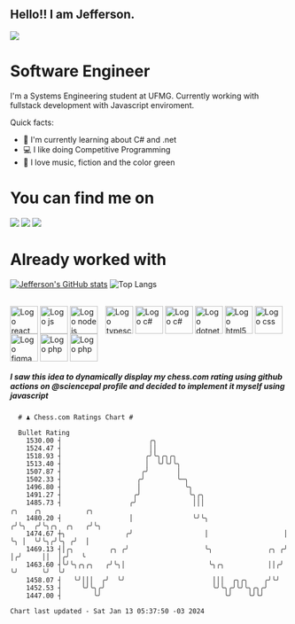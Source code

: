## Hello!! I am Jefferson.
![](https://komarev.com/ghpvc/?username=Jefferson13t&label=Profile%20Visits&color=blue&style=for-the-badge)

# Software Engineer
I'm a Systems Engineering student at UFMG. Currently working with fullstack development with Javascript enviroment.

<div>
Quick facts:
  <ul>
<li>🚀 I'm currently learning about C# and .net</li>
<li>💻 I like doing Competitive Programming</li>
<li>💚 I love music, fiction and the color green</li>
    </ul>
</div>

# You can find me on
<div>
  <a href="https://www.linkedin.com/in/jefferson-souuza" target="_blank"><img src="https://img.shields.io/badge/-LinkedIn-%230077B5?style=for-the-badge&logo=linkedin&logoColor=white" target="_blank"></a> 
    <a href = "mailto:jefersonpereira1331@gmail.com"><img loading="lazy" src="https://img.shields.io/badge/Gmail-D14836?style=for-the-badge&logo=gmail&logoColor=white" target="_blank"></a>
  <a href="https://instagram.com/jeffpsou" target="_blank"><img src="https://img.shields.io/badge/-Instagram-%23E4405F?style=for-the-badge&logo=instagram&logoColor=white" target="_blank"></a>
</div>

# Already worked with
[![Jefferson's GitHub stats](https://github-readme-stats.vercel.app/api?username=jefferson13t&show_icons=true&theme=gotham&rank_icon=github&layout=compact)](https://github.com/anuraghazra/github-readme-stats)
![Top Langs](https://github-readme-stats.vercel.app/api/top-langs/?username=jefferson13t&size_weight=0.5&count_weight=0.5&theme=gotham&layout=compact)

<div style="display: inline_block"><br>
  <img alt="Logo react" align="center" style="height:50px" src="https://cdn.jsdelivr.net/gh/devicons/devicon/icons/react/react-original.svg" />
  <img alt="Logo js" align="center" style="height:50px" src="https://cdn.jsdelivr.net/gh/devicons/devicon/icons/javascript/javascript-original.svg" />
  <img alt="Logo node js" align="center" style="height:50px; margin-right: 10px" src="https://cdn.jsdelivr.net/gh/devicons/devicon/icons/nodejs/nodejs-original.svg" />
  <img alt="Logo typescript" align="center" style="height:50px" src="https://cdn.jsdelivr.net/gh/devicons/devicon/icons/typescript/typescript-original.svg" />
  <img alt="Logo c#" align="center" style="height:50px" src="https://cdn.jsdelivr.net/gh/devicons/devicon/icons/graphql/graphql-plain.svg" />
  <img alt="Logo c#" align="center" style="height:50px" src="https://cdn.jsdelivr.net/gh/devicons/devicon/icons/csharp/csharp-original.svg" />
  <img alt="Logo dotnet" align="center" style="height:50px" src="https://cdn.jsdelivr.net/gh/devicons/devicon/icons/dotnetcore/dotnetcore-original.svg" />
  <img alt="Logo html5" align="center" style="height:50px" src="https://cdn.jsdelivr.net/gh/devicons/devicon/icons/html5/html5-original.svg" />
  <img alt="Logo css" align="center" style="height:50px" src="https://cdn.jsdelivr.net/gh/devicons/devicon/icons/css3/css3-original.svg" />
  <img alt="Logo figma" align="center" style="height:50px" src="https://cdn.jsdelivr.net/gh/devicons/devicon/icons/figma/figma-original.svg" />
  <img alt="Logo php" align="center" style="height:50px" src="https://cdn.jsdelivr.net/gh/devicons/devicon/icons/cplusplus/cplusplus-original.svg" />
  <img alt="Logo php" align="center" style="height:50px" src="https://cdn.jsdelivr.net/gh/devicons/devicon/icons/php/php-original.svg" />
</div>

##### I saw this idea to dynamically display my chess.com rating using github actions on @sciencepal profile and decided to implement it myself using javascript

```
  # ♟︎ Chess.com Ratings Chart #
  
  Bullet Rating
    1530.00 ┤                      ╭╮                                                        
    1524.47 ┤                      ││                                                        
    1518.93 ┤                     ╭╯╰╮╭╮╭╮                                                   
    1513.40 ┤                     │  ╰╯╰╯╰╮                                                  
    1507.87 ┤                    ╭╯       │                                                  
    1502.33 ┤                   ╭╯        ╰─╮                                                
    1496.80 ┤                   │           ╰╮                                               
    1491.27 ┤                  ╭╯            ╰╮╭╮                                            
    1485.73 ┤                 ╭╯              │││                     ╭╮    ╭╮           ╭╮  
    1480.20 ┤                 │               ╰╯╰╮                   ╭╯╰╮  ╭╯╰╮╭╮  ╭╮   ╭╯╰╮ 
    1474.67 ┼╮               ╭╯                  │                   │  ╰╮ │  ╰╯╰╮╭╯╰╮ ╭╯  │ 
    1469.13 ┤│╭╮         ╭╮ ╭╯                   ╰╮              ╭╮ ╭╯   │╭╯     ││  │╭╯   ╰ 
    1463.60 ┤╰╯╰╮╭╮╭╮   ╭╯╰╮│                     ╰╮╭╮           ││╭╯    ╰╯      ╰╯  ╰╯      
    1458.07 ┤   ╰╯│││  ╭╯  ╰╯                      │││  ╭╮╭╮    ╭╯╰╯                         
    1452.53 ┤     ╰╯╰╮╭╯                           ╰╯╰╮╭╯╰╯╰╮╭╮╭╯                            
    1447.00 ┤        ╰╯                               ╰╯    ╰╯╰╯                             

Chart last updated - Sat Jan 13 05:37:50 -03 2024  
  ```
